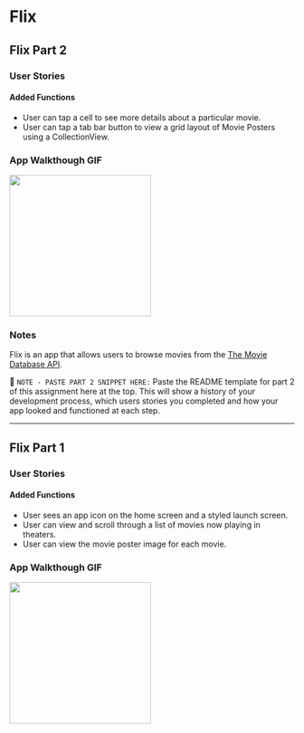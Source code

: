 # Flix

## Flix Part 2

### User Stories

#### Added Functions 
- User can tap a cell to see more details about a particular movie.
- User can tap a tab bar button to view a grid layout of Movie Posters using a CollectionView.

### App Walkthough GIF

<img src="https://recordit.co/zlkVxUjD63.gif" width=250><br>

### Notes

Flix is an app that allows users to browse movies from the [The Movie Database API](http://docs.themoviedb.apiary.io/#).

📝 `NOTE - PASTE PART 2 SNIPPET HERE:` Paste the README template for part 2 of this assignment here at the top. This will show a history of your development process, which users stories you completed and how your app looked and functioned at each step.

---

## Flix Part 1

### User Stories

#### Added Functions
- User sees an app icon on the home screen and a styled launch screen.
- User can view and scroll through a list of movies now playing in theaters.
- User can view the movie poster image for each movie.

### App Walkthough GIF

<img src="http://g.recordit.co/FdwTDV6Kh9.gif" width=250><br>

